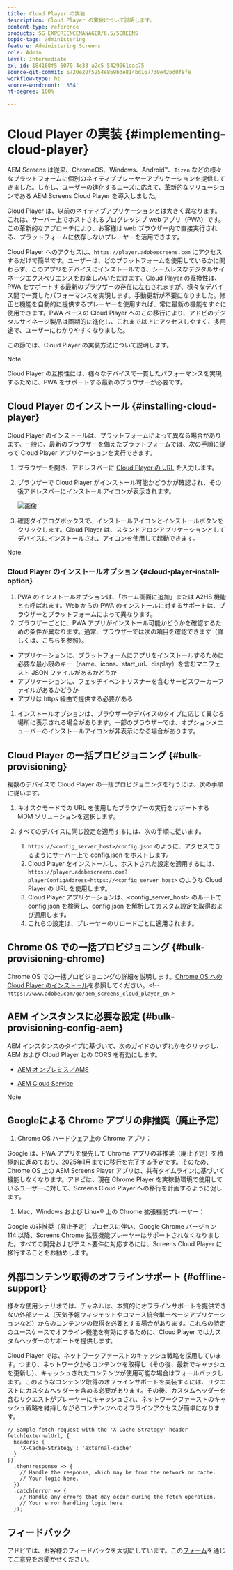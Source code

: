 ```yaml
---
title: Cloud Player の実装
description: Cloud Player の実装について説明します。
content-type: reference
products: SG_EXPERIENCEMANAGER/6.5/SCREENS
topic-tags: administering
feature: Administering Screens
role: Admin
level: Intermediate
exl-id: 184168f5-6070-4c33-a2c5-5429061dac75
source-git-commit: 6720e20f5254e869bde814bd167730e426d0f8fe
workflow-type: ht
source-wordcount: '854'
ht-degree: 100%

---
```


# Cloud Player の実装 {#implementing-cloud-player}

AEM Screens は従来、ChromeOS、Windows、Android™、`Tizen` などの様々なプラットフォームに個別のネイティブプレーヤーアプリケーションを提供してきました。しかし、ユーザーの進化するニーズに応えて、革新的なソリューションである AEM Screens Cloud Player を導入しました。

Cloud Player は、以前のネイティブアプリケーションとは大きく異なります。これは、サーバー上でホストされるプログレッシブ web アプリ（PWA）です。この革新的なアプローチにより、お客様は web ブラウザー内で直接実行される、プラットフォームに依存しないプレーヤーを活用できます。

Cloud Player へのアクセスは、`https://player.adobescreens.com` にアクセスするだけで簡単です。ユーザーは、どのプラットフォームを使用しているかに関わらず、このアプリをデバイスにインストールでき、シームレスなデジタルサイネージエクスペリエンスをお楽しみいただけます。Cloud Player の互換性は、PWA をサポートする最新のブラウザーの存在に左右されますが、様々なデバイス間で一貫したパフォーマンスを実現します。手動更新が不要になりました。修正と機能を自動的に提供するプレーヤーを使用すれば、常に最新の機能をすぐに使用できます。PWA ベースの Cloud Player へのこの移行により、アドビのデジタルサイネージ製品は画期的に進化し、これまで以上にアクセスしやすく、多用途で、ユーザーにわかりやすくなりました。

この節では、Cloud Player の実装方法について説明します。

>[!NOTE]
>
>Cloud Player の互換性には、様々なデバイスで一貫したパフォーマンスを実現するために、PWA をサポートする最新のブラウザーが必要です。

## Cloud Player のインストール {#installing-cloud-player}

Cloud Player のインストールは、プラットフォームによって異なる場合があります。一般に、最新のブラウザーを備えたプラットフォームでは、次の手順に従って Cloud Player アプリケーションを実行できます。

1. ブラウザーを開き、アドレスバーに [Cloud Player の URL](https://player.adobescreens.com/content/dam/universal-player/firmware.html) を入力します。
1. ブラウザーで Cloud Player がインストール可能かどうかが確認され、その後アドレスバーにインストールアイコンが表示されます。

   ![画像](/help/user-guide/assets/cloud-player-install.png)

1. 確認ダイアログボックスで、インストールアイコンとインストールボタンをクリックします。Cloud Player は、スタンドアロンアプリケーションとしてデバイスにインストールされ、アイコンを使用して起動できます。

>[!NOTE]
>
>### Cloud Player のインストールオプション {#cloud-player-install-option}
>
>1. PWA のインストールオプションは、「ホーム画面に追加」または A2HS 機能とも呼ばれます。Web からの PWA のインストールに対するサポートは、ブラウザーとプラットフォームによって異なります。
>1. ブラウザーごとに、PWA アプリがインストール可能かどうかを確認するための条件が異なります。通常、ブラウザーでは次の項目を確認できます（詳しくは、こちらを参照）。
>
>* アプリケーションに、プラットフォームにアプリをインストールするために必要な最小限のキー（name、icons、start_url、display）を含むマニフェスト JSON ファイルがあるかどうか
>* アプリケーションに、フェッチイベントリスナーを含むサービスワーカーファイルがあるかどうか
>* アプリは https 経由で提供する必要がある
>
>1. インストールオプションは、ブラウザーやデバイスのタイプに応じて異なる場所に表示される場合があります。一部のブラウザーでは、オプションメニューバーのインストールアイコンが非表示になる場合があります。

## Cloud Player の一括プロビジョニング {#bulk-provisioning}

複数のデバイスで Cloud Player の一括プロビジョニングを行うには、次の手順に従います。

1. キオスクモードでの URL を使用したブラウザーの実行をサポートする MDM ソリューションを選択します。
1. すべてのデバイスに同じ設定を適用するには、次の手順に従います。

   1. `https://<config_server_host>/config.json` のように、アクセスできるようにサーバー上で config.json をホストします。
   1. Cloud Player をインストールし、ホストされた設定を適用するには、`https://player.adobescreens.com?playerConfigAddress=https://<config_server_host>` のような Cloud Player の URL を使用します。
   1. Cloud Player アプリケーションは、&lt;config_server_host> のルートで config.json を検索し、config.json を解析してカスタム設定を取得および適用します。
   1. これらの設定は、プレーヤーのリロードごとに適用されます。

## Chrome OS での一括プロビジョニング {#bulk-provisioning-chrome}

Chrome OS での一括プロビジョニングの詳細を説明します。[Chrome OS への Cloud Player のインストール](https://main--screens-franklin-documentation--hlxscreens.hlx.live/updates/cloud-player/guides/chromeos-install-cloud-player)を参照してください。&lt;!-- `https://www.adobe.com/go/aem_screens_cloud_player_en` >

## AEM インスタンスに必要な設定 {#bulk-provisioning-config-aem}

AEM インスタンスのタイプに基づいて、次のガイドのいずれかをクリックし、AEM および Cloud Player との CORS を有効にします。

* [AEM オンプレミス／AMS](https://main--screens-franklin-documentation--hlxscreens.hlx.live/updates/cloud-player/guides/cors-settings-aem-onpremandams) <!-- `https://www.adobe.com/go/aem_screens_cors_ams_en` -->

* [AEM Cloud Service](https://main--screens-franklin-documentation--hlxscreens.hlx.live/updates/cloud-player/guides/cors-settings-aem-cs) <!-- `https://www.adobe.com/go/aem_screens_cors_aemaacs_en` -->


>[!NOTE]
>
>## Googleによる Chrome アプリの非推奨（廃止予定）
>
>1. Chrome OS ハードウェア上の Chrome アプリ：
>
>Google は、PWA アプリを優先して Chrome アプリの非推奨（廃止予定）を積極的に進めており、2025年1月までに移行を完了する予定です。そのため、Chrome OS 上の AEM Screens Player アプリは、共有タイムラインに基づいて機能しなくなります。アドビは、現在 Chrome Player を実稼動環境で使用しているユーザーに対して、Screens Cloud Player への移行を計画するように促します。
>
>1. Mac、Windows および Linux® 上の Chrome 拡張機能プレーヤー：
>
>Google の非推奨（廃止予定）プロセスに伴い、Google Chrome バージョン 114 以降、Screens Chrome 拡張機能プレーヤーはサポートされなくなりました。すべての開発およびテスト要件に対応するには、Screens Cloud Player に移行することをお勧めします。

## 外部コンテンツ取得のオフラインサポート {#offline-support}

様々な使用シナリオでは、チャネルは、本質的にオフラインサポートを提供できない外部ソース（天気予報ウィジェットやコマース統合単一ページアプリケーションなど）からのコンテンツの取得を必要とする場合があります。これらの特定のユースケースでオフライン機能を有効にするために、Cloud Player ではカスタムヘッダーのサポートを提供します。

Cloud Player では、ネットワークファーストのキャッシュ戦略を採用しています。つまり、ネットワークからコンテンツを取得し（その後、最新でキャッシュを更新し）、キャッシュされたコンテンツが使用可能な場合はフォールバックします。このようなコンテンツ取得のオフラインサポートを実装するには、リクエストにカスタムヘッダーを含める必要があります。その後、カスタムヘッダーを含むリクエストがプレーヤーにキャッシュされ、ネットワークファーストのキャッシュ戦略を維持しながらコンテンツへのオフラインアクセスが簡単になります。

```
// Sample fetch request with the 'X-Cache-Strategy' header
fetch(externalUrl, {
  headers: {
    'X-Cache-Strategy': 'external-cache'
  }
})
  .then(response => {
    // Handle the response, which may be from the network or cache.
    // Your logic here.
  })
  .catch(error => {
    // Handle any errors that may occur during the fetch operation.
    // Your error handling logic here.
  }); 
```

## フィードバック

アドビでは、お客様のフィードバックを大切にしています。この[フォーム](https://forms.office.com/pages/responsepage.aspx?id=Wht7-jR7h0OUrtLBeN7O4TFE0b_GjstOj6I1uGs9vLpURVdWWklQQTZZRTFVNEhRVlBWWldMWlJXOC4u)を通じてご意見をお聞かせください。
